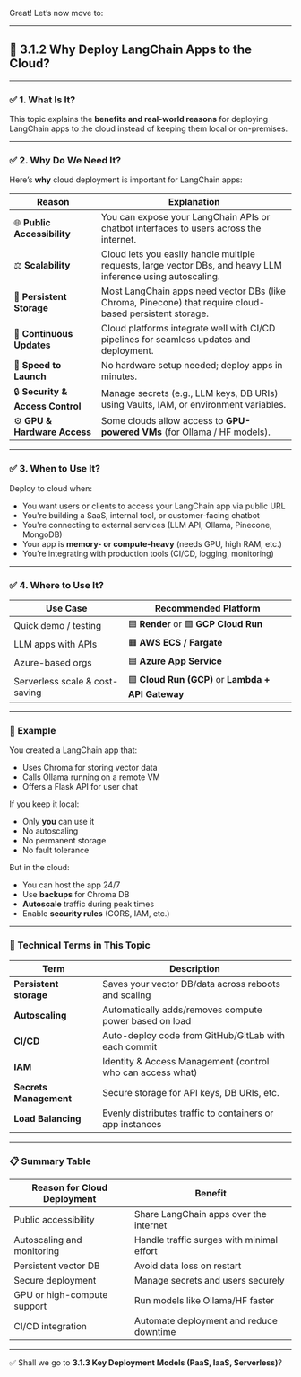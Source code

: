 Great! Let’s now move to:

---

## 🔹 **3.1.2 Why Deploy LangChain Apps to the Cloud?**

---

### ✅ 1. What Is It?

This topic explains the **benefits and real-world reasons** for deploying LangChain apps to the cloud instead of keeping them local or on-premises.

---

### ✅ 2. Why Do We Need It?

Here’s **why** cloud deployment is important for LangChain apps:

| Reason                           | Explanation                                                                                                  |
| -------------------------------- | ------------------------------------------------------------------------------------------------------------ |
| 🌐 **Public Accessibility**      | You can expose your LangChain APIs or chatbot interfaces to users across the internet.                       |
| ⚖️ **Scalability**               | Cloud lets you easily handle multiple requests, large vector DBs, and heavy LLM inference using autoscaling. |
| 💾 **Persistent Storage**        | Most LangChain apps need vector DBs (like Chroma, Pinecone) that require cloud-based persistent storage.     |
| 🔄 **Continuous Updates**        | Cloud platforms integrate well with CI/CD pipelines for seamless updates and deployment.                     |
| 🚀 **Speed to Launch**           | No hardware setup needed; deploy apps in minutes.                                                            |
| 🔒 **Security & Access Control** | Manage secrets (e.g., LLM keys, DB URIs) using Vaults, IAM, or environment variables.                        |
| ⚙️ **GPU & Hardware Access**     | Some clouds allow access to **GPU-powered VMs** (for Ollama / HF models).                                    |

---

### ✅ 3. When to Use It?

Deploy to cloud when:

* You want users or clients to access your LangChain app via public URL
* You're building a SaaS, internal tool, or customer-facing chatbot
* You're connecting to external services (LLM API, Ollama, Pinecone, MongoDB)
* Your app is **memory- or compute-heavy** (needs GPU, high RAM, etc.)
* You’re integrating with production tools (CI/CD, logging, monitoring)

---

### ✅ 4. Where to Use It?

| Use Case                       | Recommended Platform                               |
| ------------------------------ | -------------------------------------------------- |
| Quick demo / testing           | 🟦 **Render** or 🟩 **GCP Cloud Run**              |
| LLM apps with APIs             | 🟧 **AWS ECS / Fargate**                           |
| Azure-based orgs               | 🟦 **Azure App Service**                           |
| Serverless scale & cost-saving | 🟩 **Cloud Run (GCP)** or **Lambda + API Gateway** |

---

### 🧠 Example

You created a LangChain app that:

* Uses Chroma for storing vector data
* Calls Ollama running on a remote VM
* Offers a Flask API for user chat

If you keep it local:

* Only **you** can use it
* No autoscaling
* No permanent storage
* No fault tolerance

But in the cloud:

* You can host the app 24/7
* Use **backups** for Chroma DB
* **Autoscale** traffic during peak times
* Enable **security rules** (CORS, IAM, etc.)

---

### 📌 Technical Terms in This Topic

| Term                   | Description                                                |
| ---------------------- | ---------------------------------------------------------- |
| **Persistent storage** | Saves your vector DB/data across reboots and scaling       |
| **Autoscaling**        | Automatically adds/removes compute power based on load     |
| **CI/CD**              | Auto-deploy code from GitHub/GitLab with each commit       |
| **IAM**                | Identity & Access Management (control who can access what) |
| **Secrets Management** | Secure storage for API keys, DB URIs, etc.                 |
| **Load Balancing**     | Evenly distributes traffic to containers or app instances  |

---

### 📋 Summary Table

| Reason for Cloud Deployment | Benefit                                   |
| --------------------------- | ----------------------------------------- |
| Public accessibility        | Share LangChain apps over the internet    |
| Autoscaling and monitoring  | Handle traffic surges with minimal effort |
| Persistent vector DB        | Avoid data loss on restart                |
| Secure deployment           | Manage secrets and users securely         |
| GPU or high-compute support | Run models like Ollama/HF faster          |
| CI/CD integration           | Automate deployment and reduce downtime   |

---

✅ Shall we go to **3.1.3 Key Deployment Models (PaaS, IaaS, Serverless)**?
